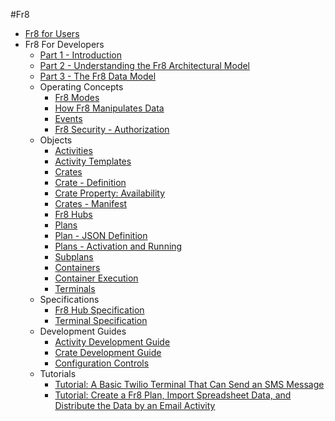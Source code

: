 #Fr8  

* [Fr8 for Users](https://github.com/Fr8org/Fr8Core.NET/blob/master/ForUsers/Fr8ForUsers.md)  
* Fr8 For Developers  
    - [Part 1 - Introduction](https://github.com/Fr8org/Fr8Core.NET/blob/master/ForDevelopers/Introduction.md)   
    - [Part 2 - Understanding the Fr8 Architectural Model](https://github.com/Fr8org/Fr8Core.NET/blob/master/ForDevelopers/ArchitecturalModel.md)   
    - [Part 3 - The Fr8 Data Model](https://github.com/Fr8org/Fr8Core.NET/blob/master/ForDevelopers/DataModel.md)  
    - Operating Concepts  
        * [Fr8 Modes](https://github.com/Fr8org/Fr8Core.NET/blob/master/ForDevelopers/Specifications/Fr8ConfigurationProcess.md)  
        * [How Fr8 Manipulates Data]()  
        * [Events]()  
        * [Fr8 Security - Authorization]()  
    - Objects  
        * [Activities]()  
        * [Activity Templates]()  
        * [Crates]()  
        * [Crate - Definition]()  
        * [Crate Property: Availability]()  
        * [Crates - Manifest]()  
        * [Fr8 Hubs]()  
        * [Plans]()  
        * [Plan - JSON Definition]()  
        * [Plans - Activation and Running]()  
        * [Subplans]()  
        * [Containers]()  
        * [Container Execution]()  
        * [Terminals]()  
    - Specifications  
        * [Fr8 Hub Specification]()  
        * [Terminal Specification]()  
    - Development Guides  
        * [Activity Development Guide]()  
        * [Crate Development Guide]()  
        * [Configuration Controls]()  
    - Tutorials  
        * [Tutorial: A Basic Twilio Terminal That Can Send an SMS Message]()  
        * [Tutorial: Create a Fr8 Plan, Import Spreadsheet Data, and Distribute the Data by an Email Activity]()  

